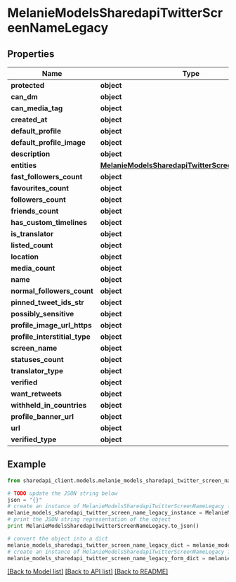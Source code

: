 # MelanieModelsSharedapiTwitterScreenNameLegacy


## Properties
Name | Type | Description | Notes
------------ | ------------- | ------------- | -------------
**protected** | **object** |  | [optional] 
**can_dm** | **object** |  | [optional] 
**can_media_tag** | **object** |  | [optional] 
**created_at** | **object** |  | [optional] 
**default_profile** | **object** |  | [optional] 
**default_profile_image** | **object** |  | [optional] 
**description** | **object** |  | [optional] 
**entities** | [**MelanieModelsSharedapiTwitterScreenNameEntities**](MelanieModelsSharedapiTwitterScreenNameEntities.md) |  | [optional] 
**fast_followers_count** | **object** |  | [optional] 
**favourites_count** | **object** |  | [optional] 
**followers_count** | **object** |  | [optional] 
**friends_count** | **object** |  | [optional] 
**has_custom_timelines** | **object** |  | [optional] 
**is_translator** | **object** |  | [optional] 
**listed_count** | **object** |  | [optional] 
**location** | **object** |  | [optional] 
**media_count** | **object** |  | [optional] 
**name** | **object** |  | [optional] 
**normal_followers_count** | **object** |  | [optional] 
**pinned_tweet_ids_str** | **object** |  | [optional] 
**possibly_sensitive** | **object** |  | [optional] 
**profile_image_url_https** | **object** |  | [optional] 
**profile_interstitial_type** | **object** |  | [optional] 
**screen_name** | **object** |  | [optional] 
**statuses_count** | **object** |  | [optional] 
**translator_type** | **object** |  | [optional] 
**verified** | **object** |  | [optional] 
**want_retweets** | **object** |  | [optional] 
**withheld_in_countries** | **object** |  | [optional] 
**profile_banner_url** | **object** |  | [optional] 
**url** | **object** |  | [optional] 
**verified_type** | **object** |  | [optional] 

## Example

```python
from sharedapi_client.models.melanie_models_sharedapi_twitter_screen_name_legacy import MelanieModelsSharedapiTwitterScreenNameLegacy

# TODO update the JSON string below
json = "{}"
# create an instance of MelanieModelsSharedapiTwitterScreenNameLegacy from a JSON string
melanie_models_sharedapi_twitter_screen_name_legacy_instance = MelanieModelsSharedapiTwitterScreenNameLegacy.from_json(json)
# print the JSON string representation of the object
print MelanieModelsSharedapiTwitterScreenNameLegacy.to_json()

# convert the object into a dict
melanie_models_sharedapi_twitter_screen_name_legacy_dict = melanie_models_sharedapi_twitter_screen_name_legacy_instance.to_dict()
# create an instance of MelanieModelsSharedapiTwitterScreenNameLegacy from a dict
melanie_models_sharedapi_twitter_screen_name_legacy_form_dict = melanie_models_sharedapi_twitter_screen_name_legacy.from_dict(melanie_models_sharedapi_twitter_screen_name_legacy_dict)
```
[[Back to Model list]](../README.md#documentation-for-models) [[Back to API list]](../README.md#documentation-for-api-endpoints) [[Back to README]](../README.md)


